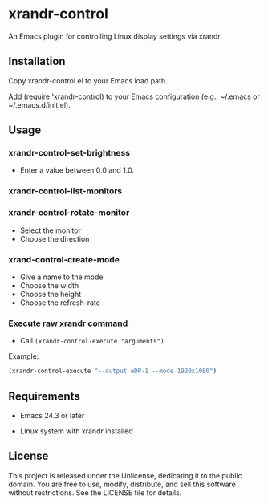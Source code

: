 # xrandr-control

An Emacs plugin for controlling Linux display settings via xrandr.

## Installation

Copy xrandr-control.el to your Emacs load path.

Add (require 'xrandr-control) to your Emacs configuration (e.g., ~/.emacs or ~/.emacs.d/init.el).

## Usage

### xrandr-control-set-brightness

- Enter a value between 0.0 and 1.0.

### xrandr-control-list-monitors

### xrandr-control-rotate-monitor

- Select the monitor
- Choose the direction

### xrand-control-create-mode

- Give a name to the mode
- Choose the width
- Choose the height
- Choose the refresh-rate

### Execute raw xrandr command

- Call `(xrandr-control-execute "arguments")`

Example:

```lisp
(xrandr-control-execute "--output eDP-1 --mode 1920x1080")
```

## Requirements

- Emacs 24.3 or later

- Linux system with xrandr installed

## License

This project is released under the Unlicense, dedicating it to the public domain. You are free to use, modify, distribute, and sell this software without restrictions. See the LICENSE file for details.
